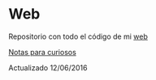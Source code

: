 # Web

Repositorio con todo el código de mi [web](http://jorgeatgu.com)

[Notas para curiosos](https://github.com/jorgeatgu/web/blob/master/src/css/styles.css)

Actualizado 12/06/2016

